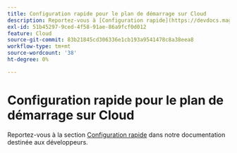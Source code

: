 ```yaml
---
title: Configuration rapide pour le plan de démarrage sur Cloud
description: Reportez-vous à [Configuration rapide](https://devdocs.magento.com/guides/v2.3/cloud/cdn/configure-fastly.html) dans notre documentation destinée aux développeurs.
exl-id: 51b45297-9ced-4f58-91ae-86a9fcf0d012
feature: Cloud
source-git-commit: 83b21845cd306336e1cb193a9541478c8a38eea8
workflow-type: tm+mt
source-wordcount: '38'
ht-degree: 0%

---
```


# Configuration rapide pour le plan de démarrage sur Cloud

Reportez-vous à la section [Configuration rapide](https://devdocs.magento.com/guides/v2.3/cloud/cdn/configure-fastly.html) dans notre documentation destinée aux développeurs.
